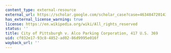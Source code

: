 ```yaml
---
content_type: external-resource
external_url: https://scholar.google.com/scholar_case?case=4634847201439227307&q=City+of+Pittsburgh+v.+Alco+Parking+Corporation,+417+U.S.+369+
has_external_license_warning: true
license: https://en.wikipedia.org/wiki/All_rights_reserved
status: ''
title: City of Pittsburgh v. Alco Parking Corporation, 417 U.S. 369
uid: cf032e17-93c8-4852-ad02-86d9995e016f
wayback_url: ''
---
```

